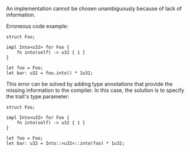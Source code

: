 An implementation cannot be chosen unambiguously because of lack of information.

Erroneous code example:

```compile_fail,E0283
struct Foo;

impl Into<u32> for Foo {
    fn into(self) -> u32 { 1 }
}

let foo = Foo;
let bar: u32 = foo.into() * 1u32;
```

This error can be solved by adding type annotations that provide the missing
information to the compiler. In this case, the solution is to specify the
trait's type parameter:

```
struct Foo;

impl Into<u32> for Foo {
    fn into(self) -> u32 { 1 }
}

let foo = Foo;
let bar: u32 = Into::<u32>::into(foo) * 1u32;
```
